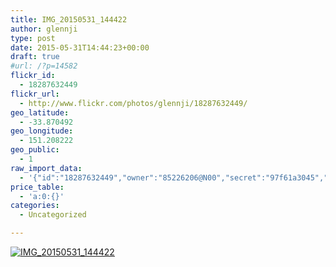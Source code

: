 ```yaml
---
title: IMG_20150531_144422
author: glennji
type: post
date: 2015-05-31T14:44:23+00:00
draft: true
#url: /?p=14582
flickr_id:
  - 18287632449
flickr_url:
  - http://www.flickr.com/photos/glennji/18287632449/
geo_latitude:
  - -33.870492
geo_longitude:
  - 151.208222
geo_public:
  - 1
raw_import_data:
  - '{"id":"18287632449","owner":"85226206@N00","secret":"97f61a3045","server":"562","farm":1,"title":"IMG_20150531_144422","ispublic":0,"isfriend":0,"isfamily":0,"description":{"_content":""},"dateupload":"1433469314","lastupdate":"1433469317","datetaken":"2015-05-31 14:44:23","datetakengranularity":"0","datetakenunknown":"0","ownername":"glennji","tags":"","machine_tags":"","originalsecret":"49ddabef76","originalformat":"jpg","latitude":"-33.870492","longitude":"151.208222","accuracy":"16","context":0,"place_id":"xln72MdWULghgrhJ","woeid":"7225613","geo_is_family":0,"geo_is_friend":0,"geo_is_contact":0,"geo_is_public":0,"media":"photo","media_status":"ready","url_o":"https://farm1.staticflickr.com/562/18287632449_49ddabef76_o.jpg","height_o":"1944","width_o":"2592"}'
price_table:
  - 'a:0:{}'
categories:
  - Uncategorized

---
```

<p class="flickr-image">
  <a href="http://www.flickr.com/photos/glennji/18287632449/" class="flickr-link"><img src="http://i0.wp.com/glennji.com/wp-content/uploads/2015/06/18287632449_49ddabef76_o.jpg?fit=1024%2C1024" width="" height="" alt="IMG_20150531_144422" class="keyring-img" /></a>
</p>
